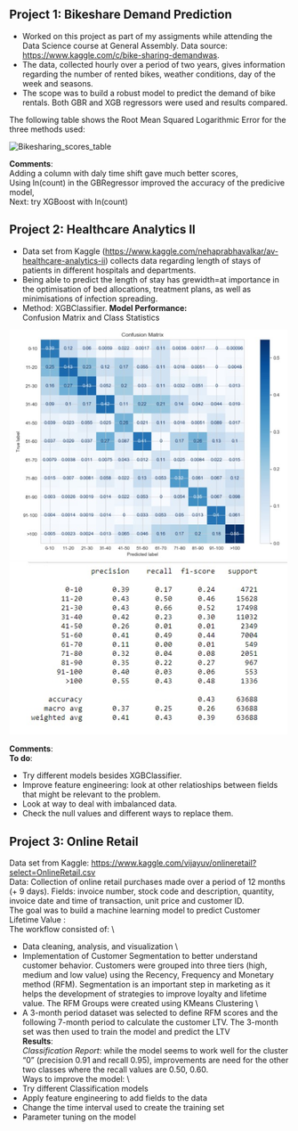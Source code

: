 ## **Project 1: Bikeshare Demand Prediction** ##
- Worked on this project as part of my assigments while attending the Data Science course at General Assembly. Data source: https://www.kaggle.com/c/bike-sharing-demandwas. 
- The data, collected hourly over a period of two years, gives information regarding the number of rented bikes, weather conditions, day of the week and seasons. 
- The scope was to build a robust model to predict the demand of bike rentals. Both GBR and XGB regressors were used and results compared. 

The following table shows the Root Mean Squared Logarithmic Error for the three methods used: 

![Bikesharing_scores_table](https://user-images.githubusercontent.com/68543397/96701656-c0705780-1388-11eb-90a2-d6fe9b542f6f.jpg)

**Comments**:\
Adding a column with daly time shift gave much better scores, \
Using ln(count) in the GBRegressor improved the accuracy of the predicive model,\
Next: try XGBoost with ln(count)

## Project 2: Healthcare Analytics II ##
- Data set from Kaggle (https://www.kaggle.com/nehaprabhavalkar/av-healthcare-analytics-ii) collects data regarding length of stays of patients in different hospitals and departments.
- Being able to predict the length of stay has grewidth=at importance in the optimisation of bed allocations, treatment plans, as well as minimisations of infection spreading.
- Method: XGBClassifier.
**Model Performance:** \
Confusion Matrix and Class Statistics
<img src="https://github.com/lisadt/ESProjects/blob/main/Healthcare/ConfusionMatrix_HealthcareAnalyticsII.jpg" width="500" />
<img src="https://github.com/lisadt/ESProjects/blob/main/Healthcare/HealthcareAnalyticsReport.jpg" width="500" />

**Comments**: \
**To do**:
- Try different models besides XGBClassifier. 
- Improve feature engineering: look at other relatioships between fields that might be relevant to the problem. 
- Look at way to deal with imbalanced data. 
- Check the null values and different ways to replace them.

## **Project 3: Online Retail** ## 
Data set from Kaggle: https://www.kaggle.com/vijayuv/onlineretail?select=OnlineRetail.csv \
Data: Collection of online retail purchases made over a period of 12 months (+ 9 days). Fields: invoice number, stock code and description, quantity, invoice date and time of transaction, unit price and customer ID. \
The goal was to build a machine learning model to predict Customer Lifetime Value : \
The workflow consisted of: \
- Data cleaning, analysis, and visualization \
- Implementation of Customer Segmentation to better understand customer behavior. Customers were grouped into three tiers (high, medium and low value) using the Recency, Frequency and Monetary method (RFM). Segmentation is an important step in marketing as it helps the development of strategies to improve loyalty and lifetime value. The RFM Groups were created using KMeans Clustering \
- A 3-month period dataset was selected to define RFM scores and the following 7-month period to calculate the customer LTV. The 3-month set was then used to train the model and predict the LTV \
**Results**: \
*Classification Report*: while the model seems to work well for the cluster “0” (precision 0.91 and recall 0.95), improvements are need for the other two classes where the recall values are 0.50, 0.60. \
Ways to improve the model: \
- Try different Classification models
- Apply feature engineering to add fields to the data 
- Change the time interval used to create the training set
- Parameter tuning on the model
